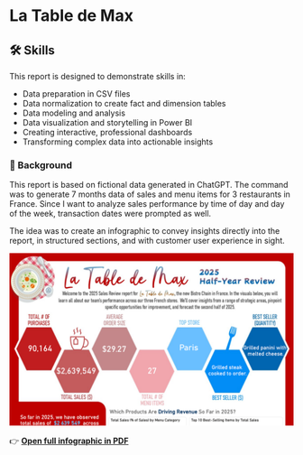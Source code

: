 # La Table de Max


## 🛠️ Skills

This report is designed to demonstrate skills in:
- Data preparation in CSV files
- Data normalization to create fact and dimension tables
- Data modeling and analysis
- Data visualization and storytelling in Power BI
- Creating interactive, professional dashboards
- Transforming complex data into actionable insights 


### 🚀 Background
This report is based on fictional data generated in ChatGPT. The command was to generate 7 months data of sales and menu items for 3 restaurants in France. Since I want to analyze sales performance by time of day and day of the week, transaction dates were prompted as well.

The idea was to create an infographic to convey insights directly into the report, in structured sections, and with customer user experience in sight.

[![Project Preview](./La_Table_de_Max.png)](./La_Table_de_Max.pdf)

👉 [**Open full infographic in PDF**](./La_Table_de_Max.pdf)
